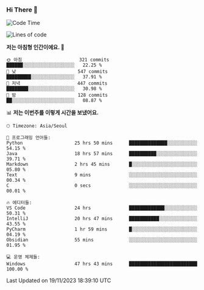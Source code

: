 ### Hi There 👋


<!---
- 👋 Hi, I’m @muyaaho
- 👀 I’m interested in ...
- 🌱 I’m currently learning ...
- 💞️ I’m looking to collaborate on ...
- 📫 How to reach me ...
--->
<!--- plz
muyaaho/muyaaho is a ✨ special ✨ repository because its `README.md` (this file) appears on your GitHub profile.
You can click the Preview link to take a look at your changes.
<a href="https://hits.seeyoufarm.com"><img src="https://hits.seeyoufarm.com/api/count/incr/badge.svg?url=https%3A%2F%2Fgithub.com%2Fejaman&count_bg=%23000000&title_bg=%23000000&icon=github.svg&icon_color=%23FFFFFF&title=Github&edge_flat=true"/></a>
   --->
   
<!--START_SECTION:waka-->
![Code Time](http://img.shields.io/badge/Code%20Time-198%20hrs%2055%20mins-blue)

![Lines of code](https://img.shields.io/badge/%EC%A0%80%EB%8A%94%20%EC%97%AC%ED%83%9C%EA%B9%8C%EC%A7%80%20-613.2%20thousand%20%EC%A4%84%EC%9D%98%20%EC%BD%94%EB%93%9C%EB%A5%BC%20%EC%9E%91%EC%84%B1%ED%96%88%EC%96%B4%EC%9A%94.-blue)

**저는 아침형 인간이에요. 🐤** 

```text
🌞 아침                     321 commits         ██████░░░░░░░░░░░░░░░░░░░   22.25 % 
🌆 낮　                     547 commits         █████████░░░░░░░░░░░░░░░░   37.91 % 
🌃 저녁                     447 commits         ████████░░░░░░░░░░░░░░░░░   30.98 % 
🌙 밤　                     128 commits         ██░░░░░░░░░░░░░░░░░░░░░░░   08.87 % 
```


📊 **저는 이번주를 이렇게 시간을 보냈어요.** 

```text
🕑︎ Timezone: Asia/Seoul

💬 프로그래밍 언어들: 
Python                   25 hrs 50 mins      ██████████████░░░░░░░░░░░   54.15 % 
Java                     18 hrs 57 mins      ██████████░░░░░░░░░░░░░░░   39.71 % 
Markdown                 2 hrs 45 mins       █░░░░░░░░░░░░░░░░░░░░░░░░   05.80 % 
Text                     9 mins              ░░░░░░░░░░░░░░░░░░░░░░░░░   00.34 % 
C                        0 secs              ░░░░░░░░░░░░░░░░░░░░░░░░░   00.01 % 

🔥 에디터들: 
VS Code                  24 hrs              █████████████░░░░░░░░░░░░   50.31 % 
IntelliJ                 20 hrs 47 mins      ███████████░░░░░░░░░░░░░░   43.55 % 
PyCharm                  1 hr 59 mins        █░░░░░░░░░░░░░░░░░░░░░░░░   04.19 % 
Obsidian                 55 mins             ░░░░░░░░░░░░░░░░░░░░░░░░░   01.95 % 

💻 운영 체제들: 
Windows                  47 hrs 43 mins      █████████████████████████   100.00 % 
```


 Last Updated on 19/11/2023 18:39:10 UTC
<!--END_SECTION:waka-->

